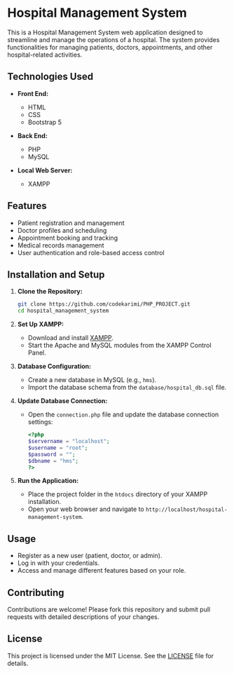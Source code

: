 
# Hospital Management System

This is a Hospital Management System web application designed to streamline and manage the operations of a hospital. The system provides functionalities for managing patients, doctors, appointments, and other hospital-related activities. 

## Technologies Used

- **Front End:**
  - HTML
  - CSS
  - Bootstrap 5

- **Back End:**
  - PHP
  - MySQL

- **Local Web Server:**
  - XAMPP

## Features

- Patient registration and management
- Doctor profiles and scheduling
- Appointment booking and tracking
- Medical records management
- User authentication and role-based access control

## Installation and Setup

1. **Clone the Repository:**
    ```bash
    git clone https://github.com/codekarimi/PHP_PROJECT.git
    cd hospital_management_system
    ```

2. **Set Up XAMPP:**
    - Download and install [XAMPP](https://www.apachefriends.org/index.html).
    - Start the Apache and MySQL modules from the XAMPP Control Panel.

3. **Database Configuration:**
    - Create a new database in MySQL (e.g., `hms`).
    - Import the database schema from the `database/hospital_db.sql` file.

4. **Update Database Connection:**
    - Open the `connection.php` file and update the database connection settings:
      ```php
      <?php
      $servername = "localhost";
      $username = "root";
      $password = "";
      $dbname = "hms";
      ?>
      ```

5. **Run the Application:**
    - Place the project folder in the `htdocs` directory of your XAMPP installation.
    - Open your web browser and navigate to `http://localhost/hospital-management-system`.

## Usage

- Register as a new user (patient, doctor, or admin).
- Log in with your credentials.
- Access and manage different features based on your role.

## Contributing

Contributions are welcome! Please fork this repository and submit pull requests with detailed descriptions of your changes.

## License

This project is licensed under the MIT License. See the [LICENSE](LICENSE) file for details.
